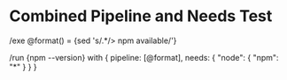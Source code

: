# Combined Pipeline and Needs Test

/exe @format() = {sed 's/.*/> npm available/'}

/run {npm --version} with {
pipeline: [@format],
needs: {
    "node": {
      "npm": "*"
    }
  }
}
